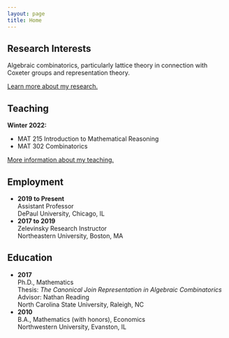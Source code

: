 ```yaml
---
layout: page
title: Home
---
```


## Research Interests

Algebraic combinatorics, particularly lattice theory in connection with Coxeter groups and representation theory. 

[Learn more about my research.](/research/)

## Teaching

**Winter 2022:** 
- MAT 215 Introduction to Mathematical Reasoning
- MAT 302 Combinatorics

[More information about my teaching.](/teaching/)

## Employment

- **2019 to Present**  
Assistant Professor  
DePaul University, Chicago, IL
- **2017 to 2019**  
Zelevinsky Research Instructor  
Northeastern University, Boston, MA

## Education

- **2017**  
Ph.D., Mathematics  
Thesis: *The Canonical Join Representation in Algebraic Combinatorics*  
Advisor: Nathan Reading  
North Carolina State University, Raleigh, NC
- **2010**  
B.A., Mathematics (with honors), Economics  
Northwestern University, Evanston, IL

